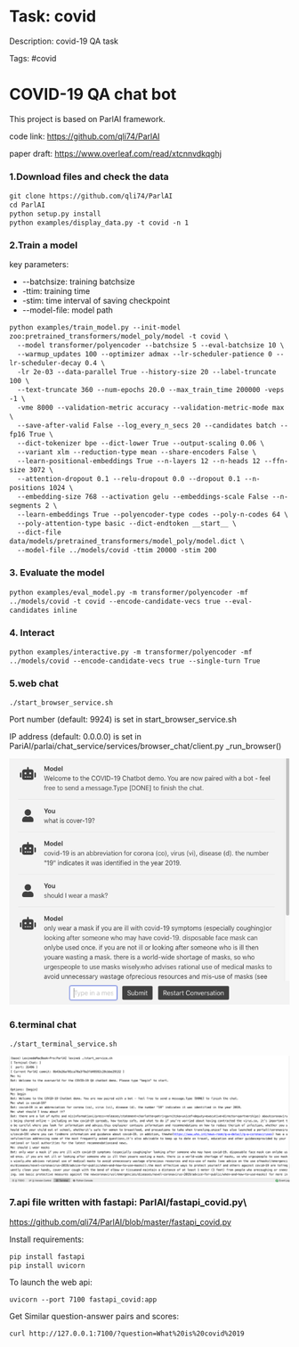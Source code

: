 Task: covid
==============
Description: covid-19 QA task

Tags: #covid

# COVID-19 QA chat bot 
This project is based on ParlAI framework.

code link: https://github.com/qli74/ParlAI

paper draft: https://www.overleaf.com/read/xtcnnvdkqghj

### 1.Download files and check the data
```
git clone https://github.com/qli74/ParlAI
cd ParlAI
python setup.py install
python examples/display_data.py -t covid -n 1
```

### 2.Train a model 

key parameters:
* --batchsize: training batchsize
* -ttim: training time
* -stim: time interval of saving checkpoint
* --model-file: model path
```
python examples/train_model.py --init-model zoo:pretrained_transformers/model_poly/model -t covid \
  --model transformer/polyencoder --batchsize 5 --eval-batchsize 10 \
  --warmup_updates 100 --optimizer admax --lr-scheduler-patience 0 --lr-scheduler-decay 0.4 \
  -lr 2e-03 --data-parallel True --history-size 20 --label-truncate 100 \
  --text-truncate 360 --num-epochs 20.0 --max_train_time 200000 -veps -1 \
  -vme 8000 --validation-metric accuracy --validation-metric-mode max \
  --save-after-valid False --log_every_n_secs 20 --candidates batch --fp16 True \
  --dict-tokenizer bpe --dict-lower True --output-scaling 0.06 \
  --variant xlm --reduction-type mean --share-encoders False \
  --learn-positional-embeddings True --n-layers 12 --n-heads 12 --ffn-size 3072 \
  --attention-dropout 0.1 --relu-dropout 0.0 --dropout 0.1 --n-positions 1024 \
  --embedding-size 768 --activation gelu --embeddings-scale False --n-segments 2 \
  --learn-embeddings True --polyencoder-type codes --poly-n-codes 64 \
  --poly-attention-type basic --dict-endtoken __start__ \
  --dict-file  data/models/pretrained_transformers/model_poly/model.dict \
  --model-file ../models/covid -ttim 20000 -stim 200
```

### 3. Evaluate the model
```
python examples/eval_model.py -m transformer/polyencoder -mf ../models/covid -t covid --encode-candidate-vecs true --eval-candidates inline
```

### 4. Interact
```
python examples/interactive.py -m transformer/polyencoder -mf ../models/covid --encode-candidate-vecs true --single-turn True
```

### 5.web chat
```
./start_browser_service.sh
```
Port number (default: 9924) is set in start_browser_service.sh

IP address (default: 0.0.0.0) is set in PariAI/parlai/chat_service/services/browser_chat/client.py _run_browser()

![example](https://github.com/qli74/ParlAI/blob/master/cov1.png)

### 6.terminal chat
```
./start_terminal_service.sh
```
![example](https://github.com/qli74/ParlAI/blob/master/cov2.png)


### 7.api file written with fastapi: ParlAI/fastapi_covid.py\
https://github.com/qli74/ParlAI/blob/master/fastapi_covid.py

Install requirements:
```
pip install fastapi
pip install uvicorn
```
To launch the web api:
```
uvicorn --port 7100 fastapi_covid:app
```
Get Similar question-answer pairs and scores:
```
curl http://127.0.0.1:7100/?question=What%20is%20covid%2019
```


